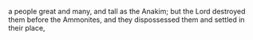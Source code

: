 a people great and many, and tall as the Anakim; but the Lord destroyed them before the Ammonites, and they dispossessed them and settled in their place,
